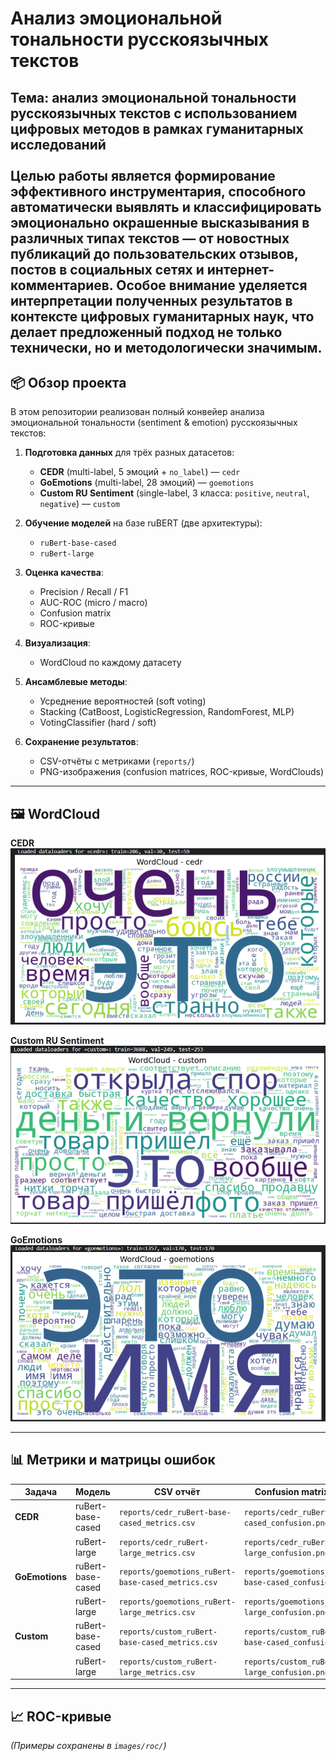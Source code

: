 # Анализ эмоциональной тональности русскоязычных текстов  
**Тема:** анализ эмоциональной тональности русскоязычных текстов с использованием цифровых методов в рамках гуманитарных исследований  
<br>Целью работы является формирование эффективного инструментария, способного автоматически выявлять и классифицировать эмоционально окрашенные высказывания в различных типах текстов — от новостных публикаций до пользовательских отзывов, постов в социальных сетях и интернет-комментариев. Особое внимание уделяется интерпретации полученных результатов в контексте цифровых гуманитарных наук, что делает предложенный подход не только технически, но и методологически значимым.<br>
---

## 📦 Обзор проекта  

В этом репозитории реализован полный конвейер анализа эмоциональной тональности (sentiment & emotion) русскоязычных текстов:

1. **Подготовка данных** для трёх разных датасетов:  
   - **CEDR** (multi-label, 5 эмоций + `no_label`) — `cedr`  
   - **GoEmotions** (multi-label, 28 эмоций) — `goemotions`  
   - **Custom RU Sentiment** (single-label, 3 класса: `positive`, `neutral`, `negative`) — `custom`  

2. **Обучение моделей** на базе ruBERT (две архитектуры):  
   - `ruBert-base-cased`  
   - `ruBert-large`  

3. **Оценка качества**:  
   - Precision / Recall / F1  
   - AUC-ROC (micro / macro)  
   - Confusion matrix  
   - ROC-кривые  

4. **Визуализация**:  
   - WordCloud по каждому датасету  

5. **Ансамблевые методы**:  
   - Усреднение вероятностей (soft voting)  
   - Stacking (CatBoost, LogisticRegression, RandomForest, MLP)  
   - VotingClassifier (hard / soft)  

6. **Сохранение результатов**:  
   - CSV-отчёты с метриками (`reports/`)  
   - PNG-изображения (confusion matrices, ROC-кривые, WordClouds)  

---

## 🖼 WordCloud  

**CEDR**  
![WordCloud CEDR](wordcloud/cedr-wordcloud.png)

**Custom RU Sentiment**  
![WordCloud Custom](wordcloud/custom-wordcloud.png)

**GoEmotions**  
![WordCloud GoEmotions](wordcloud/goemotions-wordcloud.png)

---

## 📊 Метрики и матрицы ошибок  

| Задача       | Модель              | CSV отчёт                                   | Confusion matrix PNG                             |
|--------------|---------------------|---------------------------------------------|--------------------------------------------------|
| **CEDR**       | ruBert-base-cased   | `reports/cedr_ruBert-base-cased_metrics.csv`   | `reports/cedr_ruBert-base-cased_confusion.png`      |
|              | ruBert-large        | `reports/cedr_ruBert-large_metrics.csv`        | `reports/cedr_ruBert-large_confusion.png`           |
| **GoEmotions** | ruBert-base-cased   | `reports/goemotions_ruBert-base-cased_metrics.csv` | `reports/goemotions_ruBert-base-cased_confusion.png` |
|              | ruBert-large        | `reports/goemotions_ruBert-large_metrics.csv`    | `reports/goemotions_ruBert-large_confusion.png`      |
| **Custom**    | ruBert-base-cased   | `reports/custom_ruBert-base-cased_metrics.csv`   | `reports/custom_ruBert-base-cased_confusion.png`      |
|              | ruBert-large        | `reports/custom_ruBert-large_metrics.csv`        | `reports/custom_ruBert-large_confusion.png`           |

---

## 📈 ROC-кривые  

*(Примеры сохранены в `images/roc/`)*

